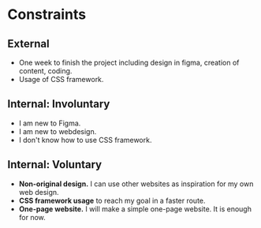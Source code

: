 # Constraints

## External

- One week to finish the project including design in figma, creation of content, coding.
- Usage of CSS framework.

## Internal: Involuntary

- I am new to Figma.
- I am new to webdesign.
- I don't know how to use CSS framework.

## Internal: Voluntary

- **Non-original design.** I can use other websites as inspiration for my own web design.
- **CSS framework usage** to reach my goal in a faster route.
- **One-page website.** I will make a simple one-page website. It is enough for now.
